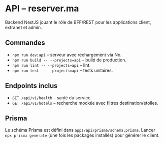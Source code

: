 # API – reserver.ma

Backend NestJS jouant le rôle de BFF/REST pour les applications client, extranet et admin.

## Commandes

- `npm run dev:api` – serveur avec rechargement via Nx.
- `npm run build -- --projects=api` – build de production.
- `npm run lint -- --projects=api` – lint.
- `npm run test -- --projects=api` – tests unitaires.

## Endpoints inclus

- `GET /api/v1/health` – santé du service.
- `GET /api/v1/hotels` – recherche mockée avec filtres destination/étoiles.

## Prisma

Le schéma Prisma est défini dans `apps/api/prisma/schema.prisma`. Lancer `npx prisma generate` (une fois les
packages installés) pour générer le client.
